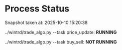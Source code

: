 # Process Status

Snapshot taken at: 2025-10-10 15:20:38

../wintrd/trade_algo.py --task price_update: **RUNNING**

../wintrd/trade_algo.py --task buy_sell: **NOT RUNNING**

